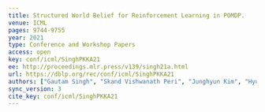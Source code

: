 ```yaml
---
title: Structured World Belief for Reinforcement Learning in POMDP.
venue: ICML
pages: 9744-9755
year: 2021
type: Conference and Workshop Papers
access: open
key: conf/icml/SinghPKKA21
ee: http://proceedings.mlr.press/v139/singh21a.html
url: https://dblp.org/rec/conf/icml/SinghPKKA21
authors: ["Gautam Singh", "Skand Vishwanath Peri", "Junghyun Kim", "Hyunseok Kim", "Sungjin Ahn"]
sync_version: 3
cite_key: conf/icml/SinghPKKA21
---
```

